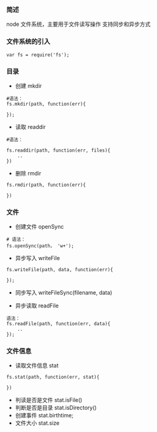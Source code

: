 

### 简述
node 文件系统，主要用于文件读写操作
支持同步和异步方式

### 文件系统的引入

```
var fs = require('fs');
```

### 目录

- 创建 mkdir

```
#语法：
fs.mkdir(path, function(err){
    
});
```
- 读取 readdir

```
#语法：

fs.readdir(path, function(err, files){
    ..
})
```

- 删除 rmdir

```
fs.rmdir(path, function(err){
    
})
```




### 文件

- 创建文件 openSync

```
# 语法：
fs.openSync(path， 'w+');
```



- 异步写入 writeFile

 
```
fs.writeFile(path, data, function(err){
    
});
```

- 同步写入 writeFileSync(filename, data)


- 异步读取 readFile

```
语法：
fs.readFile(path, function(err, data){
    ..
});
```


### 文件信息

- 读取文件信息 stat


```
fs.stat(path, function(err, stat){
    
})
```

- 判读是否是文件 stat.isFile()
- 判断是否是目录 stat.isDirectory()
- 创建事件 stat.birthtime;
- 文件大小 stat.size
